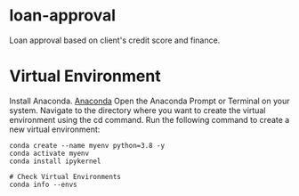 # loan-approval
Loan approval based on client's credit score and finance.

# Virtual Environment
Install Anaconda. [Anaconda](https://www.anaconda.com/)
Open the Anaconda Prompt or Terminal on your system.
Navigate to the directory where you want to create the virtual environment using the cd command.
Run the following command to create a new virtual environment:

```
conda create --name myenv python=3.8 -y
conda activate myenv
conda install ipykernel

# Check Virtual Environments
conda info --envs
```


